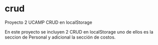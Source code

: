 # crud
Proyecto 2 UCAMP CRUD en localStorage

En este proyecto se incluyen 2 CRUD en localStorage uno de ellos es la seccion de Personal y adicional la sección de costos. 
